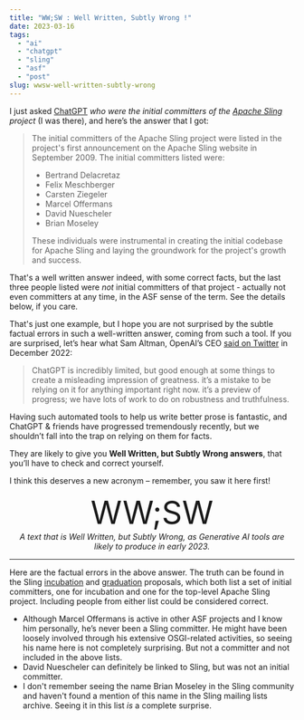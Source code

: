 ```yaml
---
title: "WW;SW : Well Written, Subtly Wrong !"
date: 2023-03-16
tags: 
  - "ai"
  - "chatgpt"
  - "sling"
  - "asf"
  - "post"
slug: wwsw-well-written-subtly-wrong
---
```


I just asked [ChatGPT](https://chat.openai.com/chat) _who were the initial committers of the [Apache Sling](https://sling.apache.org/) project_ (I was there), and here’s the answer that I got:

> The initial committers of the Apache Sling project were listed in the project's first announcement on the Apache Sling website in September 2009. The initial committers listed were:
>
> - Bertrand Delacretaz
> - Felix Meschberger
> - Carsten Ziegeler
> - Marcel Offermans
> - David Nuescheler
> - Brian Moseley
> 
> These individuals were instrumental in creating the initial codebase for Apache Sling and laying the groundwork for the project's growth and success.

That's a well written answer indeed, with some correct facts, but the last three people listed were _not_ initial committers of that project - actually not even committers at any time, in the ASF sense of the term. See the details below, if you care.

That's just one example, but I hope you are not surprised by the subtle factual errors in such a well-written answer, coming from such a tool. If you are surprised, let’s hear what Sam Altman, OpenAI’s CEO [said on Twitter](https://twitter.com/sama/status/1601731295792414720) in December 2022:

> ChatGPT is incredibly limited, but good enough at some things to create a misleading impression of greatness. it’s a mistake to be relying on it for anything important right now. it’s a preview of progress; we have lots of work to do on robustness and truthfulness.

Having such automated tools to help us write better prose is fantastic, and ChatGPT & friends have progressed tremendously recently, but we shouldn’t fall into the trap on relying on them for facts.

They are likely to give you **Well Written, but Subtly Wrong answers**, that you’ll have to check and correct yourself.

I think this deserves a new acronym – remember, you saw it here first!

<div style="font-size:400%; text-align:center;">WW;SW</div>

<div style="text-align:center">
  <em>
    A text that is Well Written, but Subtly Wrong, as Generative AI tools are likely to produce in early 2023.
  </em>
</div>

* * *

Here are the factual errors in the above answer. The truth can be found in the Sling [incubation](https://lists.apache.org/thread/bjjqpsxs5dd5rkhvdgj0zokcdj1dp36q) and [graduation](https://lists.apache.org/thread/t4ybvc540n5xq728k29h8hl85y41bwv8) proposals, which both list a set of initial committers, one for incubation and one for the top-level Apache Sling project. Including people from either list could be considered correct.

- Although Marcel Offermans is active in other ASF projects and I know him personally, he’s never been a Sling committer. He might have been loosely involved through his extensive OSGI-related activities, so seeing his name here is not completely surprising. But not a committer and not included in the above lists.
- David Nuescheler can definitely be linked to Sling, but was not an initial committer.
- I don't remember seeing the name Brian Moseley in the Sling community and haven't found a mention of this name in the Sling mailing lists archive. Seeing it in this list _is_ a complete surprise.
